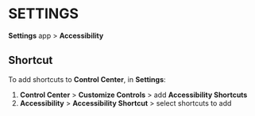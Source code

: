# SETTINGS

**Settings** app > **Accessibility**

## Shortcut

To add shortcuts to **Control Center**, in **Settings**:

1. **Control Center** > **Customize Controls** > add **Accessibility Shortcuts**
2. **Accessibility** > **Accessibility Shortcut** > select shortcuts to add
